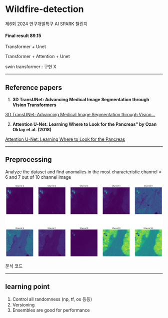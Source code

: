 # Wildfire-detection
제6회 2024 연구개발특구 AI SPARK 챌린지

#### Final result 89.15

Transformer + Unet

Transformer + Attention + Unet

swin transformer : 구현 X

-----------

## Reference papers

1. **3D TransUNet: Advancing Medical Image Segmentation through Vision Transformers**

[3D TransUNet: Advancing Medical Image Segmentation through Vision...](https://arxiv.org/abs/2310.07781)



2. **Attention U-Net: Learning Where to Look for the Pancreas" by Ozan Oktay et al. (2018)**

[Attention U-Net: Learning Where to Look for the Pancreas](https://arxiv.org/abs/1804.03999)

-----------

## Preprocessing
Analyze the dataset and find anomalies in the most characteristic channel = 6 and 7 out of 10 channel image

![10channel](https://github.com/hytric/Wildfire-detection/blob/main/10channel.png)

분석 코드


-----------

## learning point

1. Control all randomness (np, tf, os 등등)
2. Versioning
3. Ensembles are good for performance
